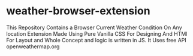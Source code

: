# weather-browser-extension
This Repository Contains a Browser Current Weather Condition On Any location Extension Made Using  Pure Vanilla CSS For Designing And HTMl For Layout and Whole Concept and logic is written in JS. It Uses free API openweathermap.org
